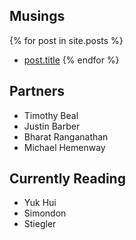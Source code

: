 ## Musings

{% for post in site.posts %}
* [post.title](post.url)
{% endfor %}

## Partners

* Timothy Beal
* Justin Barber
* Bharat Ranganathan
* Michael Hemenway

## Currently Reading

* Yuk Hui
* Simondon
* Stiegler
